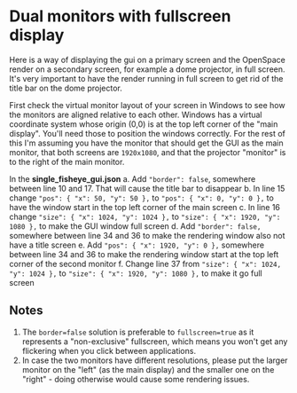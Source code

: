 # Dual monitors with fullscreen display
Here is a way of displaying the gui on a primary screen and the OpenSpace render on a secondary screen, for example a dome projector, in full screen. 
It's very important to have the render running in full screen to get rid of the title bar on the dome projector.

First check the virtual monitor layout of your screen in Windows to see how the monitors are aligned relative to each other. Windows has a virtual coordinate system whose origin (0,0) 
is at the top left corner of the "main display". You'll need those to position the windows correctly. For the rest of this I'm assuming you have the monitor that should get the GUI as the main monitor, 
that both screens are `1920x1080`, and that the projector "monitor" is to the right of the main monitor.

In the **single_fisheye_gui.json**
  a. Add `"border": false`, somewhere between line 10 and 17. That will cause the title bar to disappear
  b. In line 15 change `"pos": { "x": 50, "y": 50 },` to `"pos": { "x": 0, "y": 0 },` to have the window start in the top left corner of the main screen
  c. In line 16 change `"size": { "x": 1024, "y": 1024 },` to `"size": { "x": 1920, "y": 1080 },` to make the GUI window full screen
  d. Add `"border": false,` somewhere between line 34 and 36 to make the rendering window also not have a title screen
  e. Add `"pos": { "x": 1920, "y": 0 },` somewhere between line 34 and 36 to make the rendering window start at the top left corner of the second monitor
  f. Change line 37 from `"size": { "x": 1024, "y": 1024 },` to `"size": { "x": 1920, "y": 1080 },` to make it go full screen

## Notes
1. The `border=false` solution is preferable to  `fullscreen=true` as it represents a "non-exclusive" fullscreen, which means you won't get any flickering when you click between applications.
2. In case the two monitors have different resolutions, please put the larger monitor on the "left" (as the main display) and the smaller one on the "right" - doing otherwise would cause some rendering issues.
